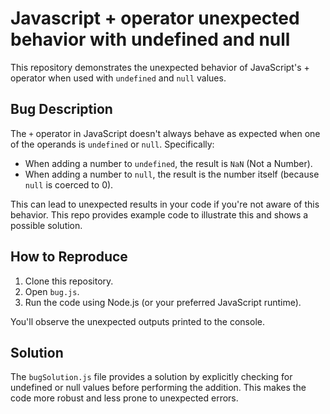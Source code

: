 # Javascript + operator unexpected behavior with undefined and null
This repository demonstrates the unexpected behavior of JavaScript's + operator when used with `undefined` and `null` values.

## Bug Description
The `+` operator in JavaScript doesn't always behave as expected when one of the operands is `undefined` or `null`.  Specifically:
* When adding a number to `undefined`, the result is `NaN` (Not a Number).
* When adding a number to `null`, the result is the number itself (because `null` is coerced to 0).

This can lead to unexpected results in your code if you're not aware of this behavior. This repo provides example code to illustrate this and shows a possible solution.

## How to Reproduce
1. Clone this repository.
2. Open `bug.js`.
3. Run the code using Node.js (or your preferred JavaScript runtime).

You'll observe the unexpected outputs printed to the console.

## Solution
The `bugSolution.js` file provides a solution by explicitly checking for undefined or null values before performing the addition. This makes the code more robust and less prone to unexpected errors.
